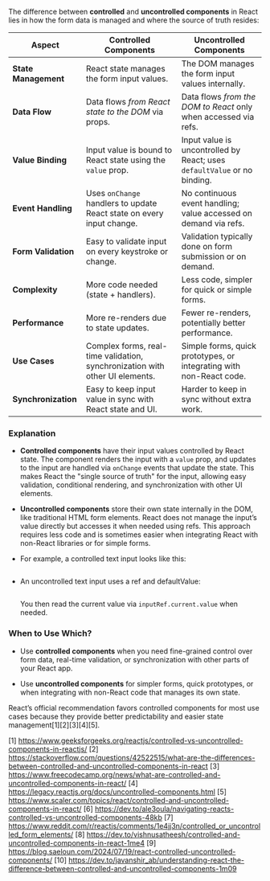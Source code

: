The difference between **controlled** and **uncontrolled components** in React lies in how the form data is managed and where
the source of truth resides:

| Aspect               | Controlled Components                                                        | Uncontrolled Components                                                  |
| -------------------- | ---------------------------------------------------------------------------- | ------------------------------------------------------------------------ |
| **State Management** | React state manages the form input values.                                   | The DOM manages the form input values internally.                        |
| **Data Flow**        | Data flows _from React state to the DOM_ via props.                          | Data flows _from the DOM to React_ only when accessed via refs.          |
| **Value Binding**    | Input value is bound to React state using the `value` prop.                  | Input value is uncontrolled by React; uses `defaultValue` or no binding. |
| **Event Handling**   | Uses `onChange` handlers to update React state on every input change.        | No continuous event handling; value accessed on demand via refs.         |
| **Form Validation**  | Easy to validate input on every keystroke or change.                         | Validation typically done on form submission or on demand.               |
| **Complexity**       | More code needed (state + handlers).                                         | Less code, simpler for quick or simple forms.                            |
| **Performance**      | More re-renders due to state updates.                                        | Fewer re-renders, potentially better performance.                        |
| **Use Cases**        | Complex forms, real-time validation, synchronization with other UI elements. | Simple forms, quick prototypes, or integrating with non-React code.      |
| **Synchronization**  | Easy to keep input value in sync with React state and UI.                    | Harder to keep in sync without extra work.                               |

### Explanation

- **Controlled components** have their input values controlled by React state. The component renders the input with a `value`
  prop, and updates to the input are handled via `onChange` events that update the state. This makes React the "single source
  of truth" for the input, allowing easy validation, conditional rendering, and synchronization with other UI elements.

- **Uncontrolled components** store their own state internally in the DOM, like traditional HTML form elements. React does
  not manage the input’s value directly but accesses it when needed using refs. This approach requires less code and is
  sometimes easier when integrating React with non-React libraries or for simple forms.

- For example, a controlled text input looks like this:

  ```jsx

  ```

- An uncontrolled text input uses a ref and defaultValue:

  ```jsx

  ```

  You then read the current value via `inputRef.current.value` when needed.

### When to Use Which?

- Use **controlled components** when you need fine-grained control over form data, real-time validation, or synchronization
  with other parts of your React app.

- Use **uncontrolled components** for simpler forms, quick prototypes, or when integrating with non-React code that manages
  its own state.

React’s official recommendation favors controlled components for most use cases because they provide better predictability
and easier state management[1][2][3][4][5].

[1] https://www.geeksforgeeks.org/reactjs/controlled-vs-uncontrolled-components-in-reactjs/ [2]
https://stackoverflow.com/questions/42522515/what-are-the-differences-between-controlled-and-uncontrolled-components-in-react
[3] https://www.freecodecamp.org/news/what-are-controlled-and-uncontrolled-components-in-react/ [4]
https://legacy.reactjs.org/docs/uncontrolled-components.html [5]
https://www.scaler.com/topics/react/controlled-and-uncontrolled-components-in-react/ [6]
https://dev.to/ale3oula/navigating-reacts-controlled-vs-uncontrolled-components-48kb [7]
https://www.reddit.com/r/reactjs/comments/1e4jj3n/controlled_or_uncontrolled_form_elements/ [8]
https://dev.to/vishnusatheesh/controlled-and-uncontrolled-components-in-react-1me4 [9]
https://blog.saeloun.com/2024/07/19/react-controlled-uncontrolled-components/ [10]
https://dev.to/javanshir_ab/understanding-react-the-difference-between-controlled-and-uncontrolled-components-1m09
